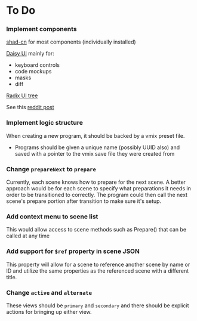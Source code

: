 # To Do

### Implement components

[shad-cn](https://www.shadcn-vue.com/) for most components (individually installed)

[Daisy UI](https://daisyui.com/) mainly for:

- keyboard controls
- code mockups
- masks
- diff

[Radix UI tree](https://www.radix-vue.com/components/tree.html)

See this [reddit post](https://www.reddit.com/r/vuejs/comments/18ecyja/vue_ui_kitscomponent_libraries/?rdt=37912)

### Implement logic structure

When creating a new program, it should be backed by a vmix preset file.

- Programs should be given a unique name (possibly UUID also) and saved with a pointer to the vmix save file they were created from

### Change `prepareNext` to `prepare`

Currently, each scene knows how to prepare for the next scene. A better approach would be for each scene to specify what preparations it needs in order to be transitioned to correctly. The program could then call the next scene's prepare portion after transition to make sure it's setup.

### Add context menu to scene list

This would allow access to scene methods such as Prepare() that can be called at any time

### Add support for `$ref` property in scene JSON

This property will allow for a scene to reference another scene by name or ID and utilize the same properties as the referenced scene with a different title.

### Change `active` and `alternate`

These views should be `primary` and `secondary` and there should be explicit actions for bringing up either view.
